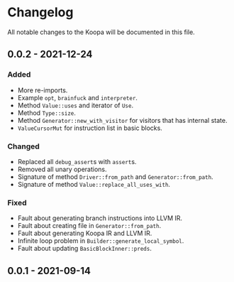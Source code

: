 # Changelog

All notable changes to the Koopa will be documented in this file.

## 0.0.2 - 2021-12-24

### Added

* More re-imports.
* Example `opt`, `brainfuck` and `interpreter`.
* Method `Value::uses` and iterator of `Use`.
* Method `Type::size`.
* Method `Generator::new_with_visitor` for visitors that has internal state.
* `ValueCursorMut` for instruction list in basic blocks.

### Changed

* Replaced all `debug_assert`s with `assert`s.
* Removed all unary operations.
* Signature of method `Driver::from_path` and `Generator::from_path`.
* Signature of method `Value::replace_all_uses_with`.

### Fixed

* Fault about generating branch instructions into LLVM IR.
* Fault about creating file in `Generator::from_path`.
* Fault about generating Koopa IR and LLVM IR.
* Infinite loop problem in `Builder::generate_local_symbol`.
* Fault about updating `BasicBlockInner::preds`.

## 0.0.1 - 2021-09-14
